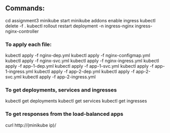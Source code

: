 ## Commands:

cd assignment3
minikube start
minikube addons enable ingress
kubectl delete -f .
kubectl rollout restart deployment -n ingress-nginx ingress-nginx-controller

### To apply each file:
kubectl apply -f nginx-dep.yml
kubectl apply -f nginx-configmap.yml
kubectl apply -f nginx-svc.yml
kubectl apply -f nginx-ingress.yml
kubectl apply -f app-1-dep.yml
kubectl apply -f app-1-svc.yml
kubectl apply -f app-1-ingress.yml
kubectl apply -f app-2-dep.yml
kubectl apply -f app-2-svc.yml
kubectl apply -f app-2-ingress.yml

### To get deployments, services and ingresses
kubectl get deployments
kubectl get services
kubectl get ingresses

### To get responses from the load-balanced apps
curl http://(minikube ip)/


